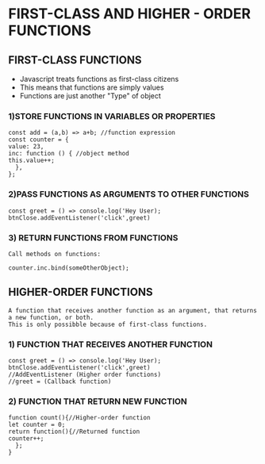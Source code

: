 # **FIRST-CLASS AND HIGHER - ORDER FUNCTIONS**

## **FIRST-CLASS FUNCTIONS**

- Javascript treats functions as first-class citizens
- This means that functions are simply values
- Functions are just another "Type" of object

### **1)STORE FUNCTIONS IN VARIABLES OR PROPERTIES**

```
const add = (a,b) => a+b; //function expression
const counter = {
value: 23,
inc: function () { //object method
this.value++;
  },
};
```

### **2)PASS FUNCTIONS AS ARGUMENTS TO OTHER FUNCTIONS**

```
const greet = () => console.log('Hey User);
btnClose.addEventListener('click',greet)
```

### **3) RETURN FUNCTIONS FROM FUNCTIONS**

```
Call methods on functions:

counter.inc.bind(someOtherObject);
```

## **HIGHER-ORDER FUNCTIONS**

```
A function that receives another function as an argument, that returns a new function, or both.
This is only possibble because of first-class functions.
```

### **1) FUNCTION THAT RECEIVES ANOTHER FUNCTION**

```
const greet = () => console.log('Hey User);
btnClose.addEventListener('click',greet)
//AddEventListener (Higher order functions)
//greet = (Callback function)
```

### **2) FUNCTION THAT RETURN NEW FUNCTION**

```
function count(){//Higher-order function
let counter = 0;
return function(){//Returned function
counter++;
  };
}
```

